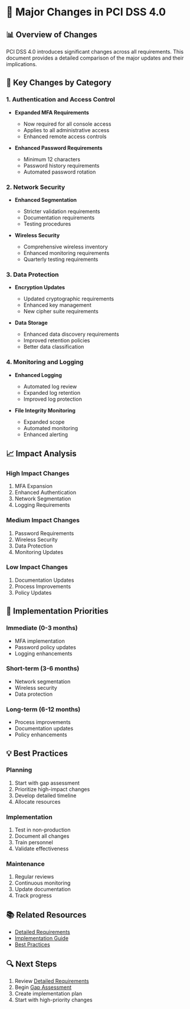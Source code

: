 # 🔄 Major Changes in PCI DSS 4.0

## 📊 Overview of Changes

PCI DSS 4.0 introduces significant changes across all requirements. This document provides a detailed comparison of the major updates and their implications.

## 🔑 Key Changes by Category

### 1. Authentication and Access Control
- **Expanded MFA Requirements**
  - Now required for all console access
  - Applies to all administrative access
  - Enhanced remote access controls

- **Enhanced Password Requirements**
  - Minimum 12 characters
  - Password history requirements
  - Automated password rotation

### 2. Network Security
- **Enhanced Segmentation**
  - Stricter validation requirements
  - Documentation requirements
  - Testing procedures

- **Wireless Security**
  - Comprehensive wireless inventory
  - Enhanced monitoring requirements
  - Quarterly testing requirements

### 3. Data Protection
- **Encryption Updates**
  - Updated cryptographic requirements
  - Enhanced key management
  - New cipher suite requirements

- **Data Storage**
  - Enhanced data discovery requirements
  - Improved retention policies
  - Better data classification

### 4. Monitoring and Logging
- **Enhanced Logging**
  - Automated log review
  - Expanded log retention
  - Improved log protection

- **File Integrity Monitoring**
  - Expanded scope
  - Automated monitoring
  - Enhanced alerting

## 📈 Impact Analysis

### High Impact Changes
1. MFA Expansion
2. Enhanced Authentication
3. Network Segmentation
4. Logging Requirements

### Medium Impact Changes
1. Password Requirements
2. Wireless Security
3. Data Protection
4. Monitoring Updates

### Low Impact Changes
1. Documentation Updates
2. Process Improvements
3. Policy Updates

## 🎯 Implementation Priorities

### Immediate (0-3 months)
- MFA implementation
- Password policy updates
- Logging enhancements

### Short-term (3-6 months)
- Network segmentation
- Wireless security
- Data protection

### Long-term (6-12 months)
- Process improvements
- Documentation updates
- Policy enhancements

## 💡 Best Practices

### Planning
1. Start with gap assessment
2. Prioritize high-impact changes
3. Develop detailed timeline
4. Allocate resources

### Implementation
1. Test in non-production
2. Document all changes
3. Train personnel
4. Validate effectiveness

### Maintenance
1. Regular reviews
2. Continuous monitoring
3. Update documentation
4. Track progress

## 📚 Related Resources

- [Detailed Requirements](03-requirements-comparison.md)
- [Implementation Guide](05-implementation-checklist.md)
- [Best Practices](06-best-practices.md)

## 🔍 Next Steps

1. Review [Detailed Requirements](03-requirements-comparison.md)
2. Begin [Gap Assessment](04-gap-assessment.md)
3. Create implementation plan
4. Start with high-priority changes 